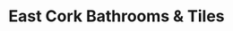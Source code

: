 ---
title: "East Cork Bathrooms & Tiles"
url: /midleton/east-cork-bathrooms-and-tiles/
shop: bathroom
---